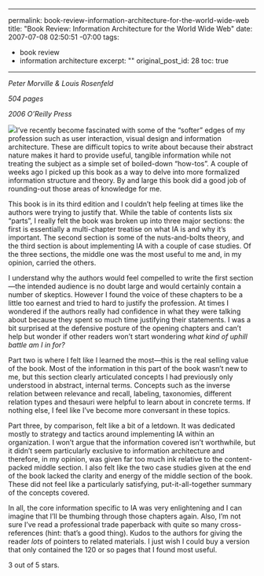 ----- 
permalink: book-review-information-architecture-for-the-world-wide-web
title: "Book Review: Information Architecture for the World Wide Web"
date: 2007-07-08 02:50:51 -07:00
tags:
- book review
- information architecture
excerpt: ""
original_post_id: 28
toc: true
-----
_Peter Morville &amp; Louis Rosenfeld_



_504 pages_

_2006 O&#8217;Reilly Press_

<a href="http://www.amazon.com/Information-Architecture-World-Wide-Web/dp/0596527349%3FSubscriptionId%3D0PZ7TM66EXQCXFVTMTR2%26tag%3Dhttplivollmne-20%26linkCode%3Dxm2%26camp%3D2025%26creative%3D165953%26creativeASIN%3D0596527349">![](http://ecx.images-amazon.com/images/I/41Sy6lzMOGL._BO2,204,203,200_PIsitb-sticker-arrow-click,TopRight,35,-76_AA240_SH20_OU01_.jpg)</a>I&#8217;ve recently become fascinated with some of the &#8220;softer&#8221; edges of my profession such as user interaction, visual design and information architecture. These are difficult topics to write about because their abstract nature makes it hard to provide useful, tangible information while not treating the subject as a simple set of boiled-down &#8220;how-tos&#8221;. A couple of weeks ago I picked up this book as a way to delve into more formalized information structure and theory. By and large this book did a good job of rounding-out those areas of knowledge for me.

This book is in its third edition and I couldn&#8217;t help feeling at times like the authors were trying to justify that. While the table of contents lists six &#8220;parts&#8221;, I really felt the book was broken up into three major sections: the first is essentially a multi-chapter treatise on what IA is and why it&#8217;s important. The second section is some of the nuts-and-bolts theory, and the third section is about implementing IA with a couple of case studies. Of the three sections, the middle one was the most useful to me and, in my opinion, carried the others.

I understand why the authors would feel compelled to write the first section&#8212;the intended audience is no doubt large and would certainly contain a number of skeptics. However I found the voice of these chapters to be a little too earnest and tried to hard to justify the profession. At times I wondered if the authors really had confidence in what they were talking about because they spent so much time justifying their statements. I was a bit surprised at the defensive posture of the opening chapters and can&#8217;t help but wonder if other readers won&#8217;t start wondering _what kind of uphill battle am I in for?_

Part two is where I felt like I learned the most&#8212;this is the real selling value of the book. Most of the information in this part of the book wasn&#8217;t new to me, but this section clearly articulated concepts I had previously only understood in abstract, internal terms. Concepts such as the inverse relation between relevance and recall, labeling, taxonomies, different relation types and thesauri were helpful to learn about in concrete terms. If nothing else, I feel like I&#8217;ve become more conversant in these topics.

Part three, by comparison, felt like a bit of a letdown. It was dedicated mostly to strategy and tactics around implementing IA within an organization. I won&#8217;t argue that the information covered isn&#8217;t worthwhile, but it didn&#8217;t seem particularly exclusive to information architecture and therefore, in my opinion, was given far too much ink relative to the content-packed middle section. I also felt like the two case studies given at the end of the book lacked the clarity and energy of the middle section of the book. These did not feel like a particularly satisfying, put-it-all-together summary of the concepts covered.

In all, the core information specific to IA was very enlightening and I can imagine that I&#8217;ll be thumbing through those chapters again. Also, I&#8217;m not sure I&#8217;ve read a professional trade paperback with quite so many cross-references (hint: that&#8217;s a good thing). Kudos to the authors for giving the reader _lots_ of pointers to related materials. I just wish I could buy a version that only contained the 120 or so pages that I found most useful.

3 out of 5 stars.


